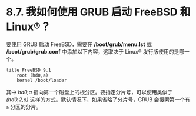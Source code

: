 # 8.7. 我如何使用 GRUB 启动 FreeBSD 和 Linux®？

要使用 GRUB 启动 FreeBSD，需要在 **/boot/grub/menu.lst** 或 **/boot/grub/grub.conf** 中添加以下内容，这取决于 Linux® 发行版使用的是哪一个。

```
title FreeBSD 9.1
	root (hd0,a)
	kernel /boot/loader
```

其中 *hd0,a* 指向第一个磁盘上的根分区。要指定分片号，可以使用类似于 *(hd0,2,a)* 这样的方式。默认情况下，如果省略了分片号，GRUB 会搜索第一个有 `a` 分区的分片。
